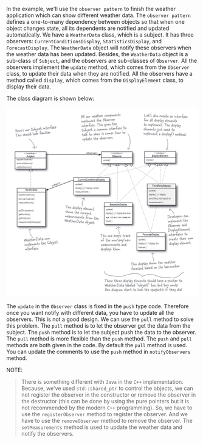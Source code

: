 In the example, we'll use the `observer pattern` to finish the weather application which can show different weather data. The `observer pattern` defines a one-to-many dependency between objects so that when one object changes state, all its dependents are notified and updated automatically. We have a `WeatherData` class, which is a subject. It has three observers: `CurrentConditionsDisplay`, `StatisticsDisplay`, and `ForecastDisplay`. The `WeatherData` object will notify these observers when the weather data has been updated. Besides, the `WeatherData` object is a sub-class of `Subject`, and the observers are sub-classes of `Observer`. All the observers implement the `update` method, which comes from the `Observer` class, to update their data when they are notified. All the observers have a method called `display`, which comes from the `DisplayElement` class, to display their data.

The class diagram is shown below:

![](README.assets/20240613185338.png)

The `update` in the `Observer` class is fixed in the `push` type code. Therefore once you want notify with different data, you have to update all the observers. This is not a good design. We can use the `pull` method to solve this problem. The `pull` method is to let the observer get the data from the subject. The `push` method is to let the subject push the data to the observer. The `pull` method is more flexible than the `push` method. The `push` and `pull` methods are both given in the code. By default the `pull` method is used. You can update the comments to use the `push` method in `notifyObservers` method.

NOTE:
> There is something different with `Java` in the `C++` implementation. Because, we've used `std::shared_ptr` to control the objects, we can not register the observer in the constructor or remove the observer in the destructor (this can be done by using the pure pointers but it is not recommended by the modern `C++` programming). So, we have to use the `registerObserver` method to register the observer. And we have to use the `removeObserver` method to remove the observer. The `setMeasurements` method is used to update the weather data and notify the observers.
